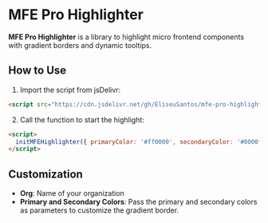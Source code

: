 # MFE Pro Highlighter

**MFE Pro Highlighter** is a library to highlight micro frontend components with gradient borders and dynamic tooltips.

## How to Use

1. Import the script from jsDelivr:

```html
<script src="https://cdn.jsdelivr.net/gh/EliseuSantos/mfe-pro-highlighter@latest/dist/mfe-highlighter.js"></script>
```

2. Call the function to start the highlight:

```html
<script>
  initMFEHighlighter({ primaryColor: '#ff0000', secondaryColor: '#0000ff' });
</script>
```

## Customization

- **Org**: Name of your organization
- **Primary and Secondary Colors**: Pass the primary and secondary colors as parameters to customize the gradient border.
